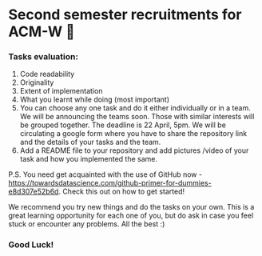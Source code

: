 # Second semester recruitments for ACM-W :rocket:
### Tasks evaluation: 
1) Code readability
2) Originality
3) Extent of implementation
4) What you learnt while doing (most important)
5) You can choose any one task and do it either individually or in a team. We will be announcing the teams soon. Those with similar interests will be grouped together. The deadline is 22 April, 5pm. We will be circulating a google form where you have to share the repository link and the details of your tasks and the team. 
6) Add a README file to your repository and add pictures /video of your task and how you implemented the same. 

P.S. You need get acquainted with the use of GitHub now - https://towardsdatascience.com/github-primer-for-dummies-e8d307e52b6d. Check this out on how to get started!

We recommend you try new things and do the tasks on your own. This is a great learning opportunity for each one of you, but do ask in case you feel stuck or encounter any problems. All the best :)

### Good Luck!
